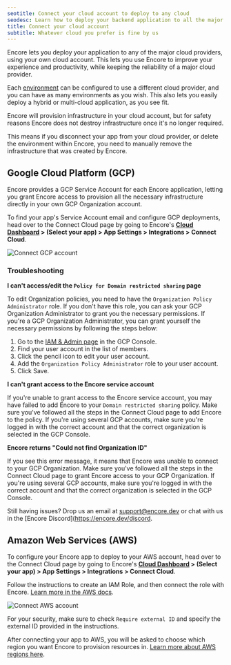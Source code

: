 ```yaml
---
seotitle: Connect your cloud account to deploy to any cloud
seodesc: Learn how to deploy your backend application to all the major cloud providers (AWS or GCP) using Encore.
title: Connect your cloud account
subtitle: Whatever cloud you prefer is fine by us
---
```


Encore lets you deploy your application to any of the major cloud providers, using your own cloud account.
This lets you use Encore to improve your experience and productivity, while keeping the reliability of a major cloud provider.

Each [environment](/docs/deploy/environments) can be configured to use a different cloud provider, and you can have as many environments as you wish.
This also lets you easily deploy a hybrid or multi-cloud application, as you see fit.

<Callout type="info">

Encore will provision infrastructure in your cloud account, but for safety reasons Encore does not destroy infrastructure once it's no longer required.

This means if you disconnect your app from your cloud provider, or delete the environment
within Encore, you need to manually remove the infrastructure that was created by Encore.

</Callout>

## Google Cloud Platform (GCP)

Encore provides a GCP Service Account for each Encore application, letting you grant Encore access to provision all the necessary infrastructure directly in your own GCP Organization account.

To find your app's Service Account email and configure GCP deployments, head over to the Connect Cloud page by going to Encore's **[Cloud Dashboard](https://app.encore.dev/) > (Select your app) > App Settings > Integrations > Connect Cloud**.

![Connect GCP account](/assets/docs/connectgcp.png "Connect GCP account")

### Troubleshooting

**I can't access/edit the `Policy for Domain restricted sharing` page**

To edit Organization policies, you need to have the `Organization Policy Administrator` role. If you don't have this role, you can ask your GCP Organization Administrator to grant you the necessary permissions.
If you're a GCP Organization Administrator, you can grant yourself the necessary permissions by following the steps below:

1. Go to the [IAM & Admin page](https://console.cloud.google.com/iam-admin/iam) in the GCP Console.
2. Find your user account in the list of members.
3. Click the pencil icon to edit your user account.
4. Add the `Organization Policy Administrator` role to your user account.
5. Click Save.

**I can't grant access to the Encore service account**

If you're unable to grant access to the Encore service account, you may have failed to add Encore to your `Domain restricted sharing` policy. 
Make sure you've followed all the steps in the Connect Cloud page to add Encore to the policy.
If you're using several GCP accounts, make sure you're logged in with the correct account and that the correct organization is selected in the GCP Console.

**Encore returns "Could not find Organization ID"**

If you see this error message, it means that Encore was unable to connect to your GCP Organization. Make sure you've followed all the steps in the Connect Cloud page to grant Encore access to your GCP Organization. 
If you're using several GCP accounts, make sure you're logged in with the correct account and that the correct organization is selected in the GCP Console.

Still having issues? Drop us an email at [support@encore.dev](mailto:support@encore.dev) or chat with us in the [Encore Discord](https://encore.dev/discord.

## Amazon Web Services (AWS)
To configure your Encore app to deploy to your AWS account, head over to the Connect Cloud page by going to Encore's
**[Cloud Dashboard](https://app.encore.dev/) > (Select your app) > App Settings > Integrations > Connect Cloud**.

Follow the instructions to create an IAM Role, and then connect the role with Encore.
[Learn more in the AWS docs](https://docs.aws.amazon.com/IAM/latest/UserGuide/id_roles_create_for-user.html).

![Connect AWS account](/assets/docs/connectaws.png "Connect AWS account")


<Callout type="warning">

For your security, make sure to check `Require external ID` and specify the
external ID provided in the instructions.

</Callout>

After connecting your app to AWS, you will be asked to choose which region you want Encore to provision resources in. [Learn more about AWS regions here](https://aws.amazon.com/about-aws/global-infrastructure/regions_az/).
